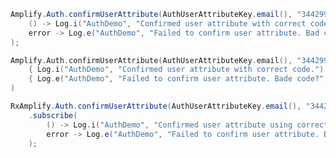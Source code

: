 <amplify-block-switcher>
<amplify-block name="Java">

```java
Amplify.Auth.confirmUserAttribute(AuthUserAttributeKey.email(), "344299",
    () -> Log.i("AuthDemo", "Confirmed user attribute with correct code."),
    error -> Log.e("AuthDemo", "Failed to confirm user attribute. Bad code?", error)
);
```

</amplify-block>
<amplify-block name="Kotlin">

```kotlin
Amplify.Auth.confirmUserAttribute(AuthUserAttributeKey.email(), "344299",
    { Log.i("AuthDemo", "Confirmed user attribute with correct code.") },
    { Log.e("AuthDemo", "Failed to confirm user attribute. Bade code?", $it) }
)
```

</amplify-block>
<amplify-block name="RxJava">

```java
RxAmplify.Auth.confirmUserAttribute(AuthUserAttributeKey.email(), "344299")
    .subscribe(
        () -> Log.i("AuthDemo", "Confirmed user attribute using correct code."),
        error -> Log.e("AuthDemo", "Failed to confirm user attribute. Bad code?", error)
    );
```

</amplify-block>
</amplify-block-switcher>
